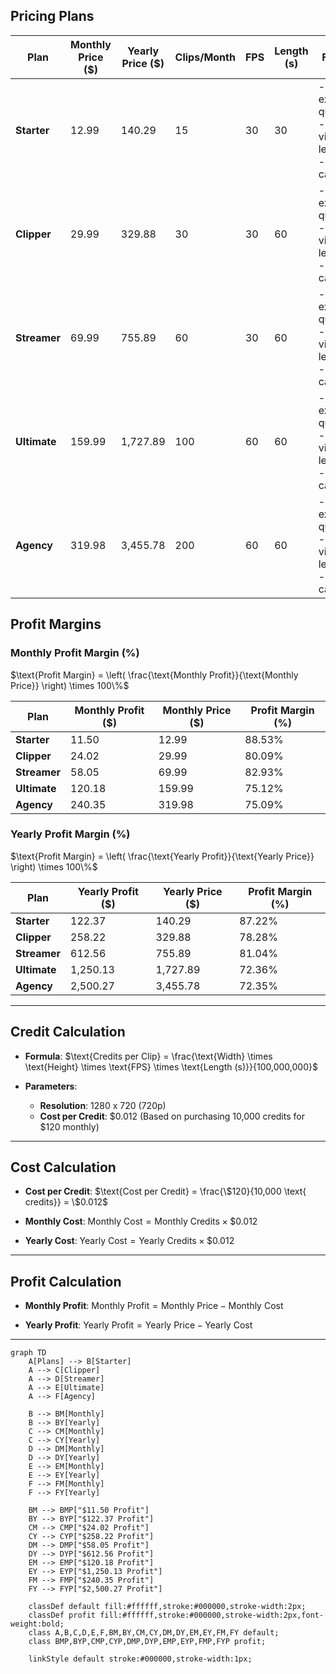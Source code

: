 ## Pricing Plans

| **Plan**    | **Monthly Price ($)** | **Yearly Price ($)** | **Clips/Month** | **FPS** | **Length (s)** | **Features**                                                                                             |
| ----------- | --------------------- | -------------------- | --------------- | ------- | -------------- | --------------------------------------------------------------------------------------------------------- |
| **Starter** | 12.99                 | 140.29               | 15              | 30      | 30             | - 30fps export quality<br>- 30s video length<br>- Auto-captioning                                      |
| **Clipper** | 29.99                 | 329.88               | 30              | 30      | 60             | - 30fps export quality<br>- 60s video length<br>- Auto-captioning                                      |
| **Streamer**| 69.99                 | 755.89               | 60              | 30      | 60             | - 30fps export quality<br>- 60s video length<br>- Auto-captioning                                      |
| **Ultimate**| 159.99                | 1,727.89             | 100             | 60      | 60             | - 60fps export quality<br>- 60s video length<br>- Auto-captioning                                      |
| **Agency**  | 319.98                | 3,455.78             | 200             | 60      | 60             | - 60fps export quality<br>- 60s video length<br>- Auto-captioning                                      |

## Profit Margins

### Monthly Profit Margin (%)

$\text{Profit Margin} = \left( \frac{\text{Monthly Profit}}{\text{Monthly Price}} \right) \times 100\%$

| **Plan**    | **Monthly Profit ($)** | **Monthly Price ($)** | **Profit Margin (%)** |
| ----------- | ---------------------- | --------------------- | --------------------- |
| **Starter** | 11.50                  | 12.99                 | 88.53%                |
| **Clipper** | 24.02                  | 29.99                 | 80.09%                |
| **Streamer**| 58.05                  | 69.99                 | 82.93%                |
| **Ultimate**| 120.18                 | 159.99                | 75.12%                |
| **Agency**  | 240.35                 | 319.98                | 75.09%                |

### Yearly Profit Margin (%)

$\text{Profit Margin} = \left( \frac{\text{Yearly Profit}}{\text{Yearly Price}} \right) \times 100\%$

| **Plan**    | **Yearly Profit ($)** | **Yearly Price ($)** | **Profit Margin (%)** |
| ----------- | --------------------- | -------------------- | --------------------- |
| **Starter** | 122.37                | 140.29               | 87.22%                |
| **Clipper** | 258.22                | 329.88               | 78.28%                |
| **Streamer**| 612.56                | 755.89               | 81.04%                |
| **Ultimate**| 1,250.13              | 1,727.89             | 72.36%                |
| **Agency**  | 2,500.27              | 3,455.78             | 72.35%                |

---

## Credit Calculation

- **Formula**:
  $\text{Credits per Clip} = \frac{\text{Width} \times \text{Height} \times \text{FPS} \times \text{Length (s)}}{100,000,000}$

- **Parameters**:
  - **Resolution**: 1280 x 720 (720p)
  - **Cost per Credit**: $0.012 (Based on purchasing 10,000 credits for $120 monthly)

---

## Cost Calculation

- **Cost per Credit**:
  $\text{Cost per Credit} = \frac{\$120}{10,000 \text{ credits}} = \$0.012$

- **Monthly Cost**:
  $\text{Monthly Cost} = \text{Monthly Credits} \times \$0.012$

- **Yearly Cost**:
  $\text{Yearly Cost} = \text{Yearly Credits} \times \$0.012$

---

## Profit Calculation

- **Monthly Profit**:
  $\text{Monthly Profit} = \text{Monthly Price} - \text{Monthly Cost}$

- **Yearly Profit**:
  $\text{Yearly Profit} = \text{Yearly Price} - \text{Yearly Cost}$

---

```mermaid
graph TD
    A[Plans] --> B[Starter]
    A --> C[Clipper]
    A --> D[Streamer]
    A --> E[Ultimate]
    A --> F[Agency]

    B --> BM[Monthly]
    B --> BY[Yearly]
    C --> CM[Monthly]
    C --> CY[Yearly]
    D --> DM[Monthly]
    D --> DY[Yearly]
    E --> EM[Monthly]
    E --> EY[Yearly]
    F --> FM[Monthly]
    F --> FY[Yearly]

    BM --> BMP["$11.50 Profit"]
    BY --> BYP["$122.37 Profit"]
    CM --> CMP["$24.02 Profit"]
    CY --> CYP["$258.22 Profit"]
    DM --> DMP["$58.05 Profit"]
    DY --> DYP["$612.56 Profit"]
    EM --> EMP["$120.18 Profit"]
    EY --> EYP["$1,250.13 Profit"]
    FM --> FMP["$240.35 Profit"]
    FY --> FYP["$2,500.27 Profit"]

    classDef default fill:#ffffff,stroke:#000000,stroke-width:2px;
    classDef profit fill:#ffffff,stroke:#000000,stroke-width:2px,font-weight:bold;
    class A,B,C,D,E,F,BM,BY,CM,CY,DM,DY,EM,EY,FM,FY default;
    class BMP,BYP,CMP,CYP,DMP,DYP,EMP,EYP,FMP,FYP profit;

    linkStyle default stroke:#000000,stroke-width:1px;
```

